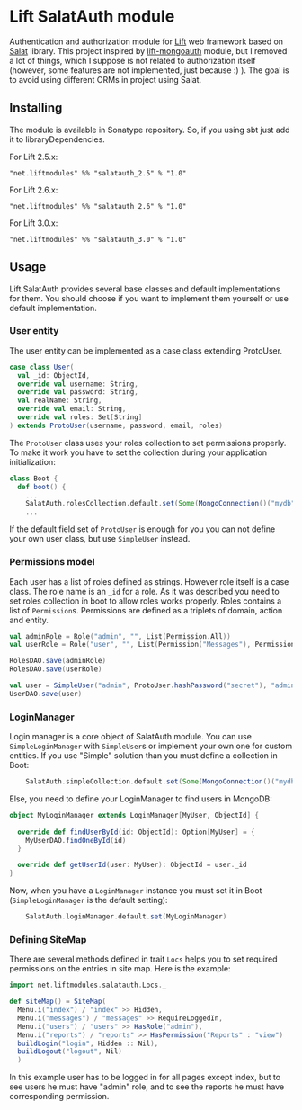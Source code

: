 # Lift SalatAuth module

   Authentication and authorization module for [Lift][Lift] web framework based on [Salat][Salat] library.  This project inspired by [lift-mongoauth][lift-mongoauth] module, but I removed a lot of things, which I suppose is not related to authorization itself (however, some features are not implemented, just because :) ).  The goal is to avoid using different ORMs in project using Salat.

## Installing

  The module is available in Sonatype repository. So, if you using sbt just add it to libraryDependencies.

For Lift 2.5.x:

```
"net.liftmodules" %% "salatauth_2.5" % "1.0"

```
For Lift 2.6.x:

```
"net.liftmodules" %% "salatauth_2.6" % "1.0"

```
For Lift 3.0.x:

```
"net.liftmodules" %% "salatauth_3.0" % "1.0"

```

## Usage

  Lift SalatAuth provides several base classes and default implementations for them. You should choose if you want to implement them yourself or use default implementation.

### User entity

  The user entity can be implemented as a case class extending ProtoUser.

```Scala
case class User(
  val _id: ObjectId,
  override val username: String,
  override val password: String,
  val realName: String,
  override val email: String,
  override val roles: Set[String]
) extends ProtoUser(username, password, email, roles)
```

 The `ProtoUser` class uses your roles collection to set permissions properly.  To make it work you have to set the collection during your application initialization:

```Scala
class Boot {
  def boot() {
    ...
    SalatAuth.rolesCollection.default.set(Some(MongoConnection()("mydb")("roles")))
    ...
```

  If the default field set of `ProtoUser` is enough for you you can not define your own user class, but use `SimpleUser` instead.

### Permissions model

Each user has a list of roles defined as strings.  However role itself is a case class.  The role name is an `_id` for a role.  As it was described you need to set roles collection in boot to allow roles works properly.  Roles contains a list of `Permission`s.  Permissions are defined as a triplets of domain, action and entity.  

```Scala
val adminRole = Role("admin", "", List(Permission.All))
val userRole = Role("user", "", List(Permission("Messages"), Permission("Reports", "view"), Permission("Reports", "print"), Permission("Profile", "view")))

RolesDAO.save(adminRole)
RolesDAO.save(userRole)

val user = SimpleUser("admin", ProtoUser.hashPassword("secret"), "admin@example.com", Set("admin"))
UserDAO.save(user)
```

### LoginManager

  Login manager is a core object of SalatAuth module.  You can use `SimpleLoginManager` with `SimpleUser`s or implement your own one for custom entities.  If you use "Simple" solution than you must define a collection in Boot:

```Scala
    SalatAuth.simpleCollection.default.set(Some(MongoConnection()("mydb")("users")))
```

  Else, you need to define your LoginManager to find users in MongoDB:

```Scala
object MyLoginManager extends LoginManager[MyUser, ObjectId] {
    
  override def findUserById(id: ObjectId): Option[MyUser] = {
    MyUserDAO.findOneById(id)
  }

  override def getUserId(user: MyUser): ObjectId = user._id
}
```

Now, when you have a `LoginManager` instance you must set it in Boot (`SimpleLoginManager` is the default setting):

```Scala
    SalatAuth.loginManager.default.set(MyLoginManager)
```

### Defining SiteMap

  There are several methods defined in trait `Locs` helps you to set required permissions on the entries in site map. Here is the example:
```Scala
import net.liftmodules.salatauth.Locs._

def siteMap() = SiteMap(
  Menu.i("index") / "index" >> Hidden,
  Menu.i("messages") / "messages" >> RequireLoggedIn,
  Menu.i("users") / "users" >> HasRole("admin"),
  Menu.i("reports") / "reports" >> HasPermission("Reports" : "view")
  buildLogin("login", Hidden :: Nil),
  buildLogout("logout", Nil)
  )
```

In this example user has to be logged in for all pages except index, but to see users he must have "admin" role, and to see the reports he must have corresponding permission.

[Lift]: http://liftweb.net
[Salat]: https://github.com/novus/salat
[lift-mongoauth]: https://github.com/eltimn/lift-mongoauth
